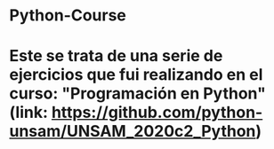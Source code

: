 # Python-Course

# Este se trata de una serie de ejercicios que fui realizando en el curso: "Programación en Python" (link: https://github.com/python-unsam/UNSAM_2020c2_Python)

